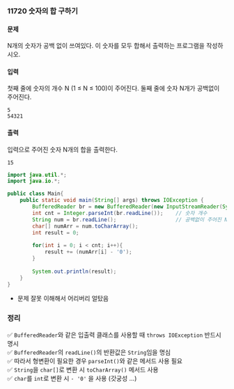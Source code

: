 ### 11720 숫자의 합 구하기

#### 문제
N개의 숫자가 공백 없이 쓰여있다. 이 숫자를 모두 합해서 출력하는 프로그램을 작성하시오.

#### 입력
첫째 줄에 숫자의 개수 N (1 ≤ N ≤ 100)이 주어진다. 둘째 줄에 숫자 N개가 공백없이 주어진다.
```
5
54321
```

#### 출력
입력으로 주어진 숫자 N개의 합을 출력한다.
```
15
```

```java
import java.util.*;
import java.io.*;

public class Main{
    public static void main(String[] args) throws IOException {
        BufferedReader br = new BufferedReader(new InputStreamReader(System.in));
        int cnt = Integer.parseInt(br.readLine());    // 숫자 개수
        String num = br.readLine();                   // 공백없이 주어진 N개의 숫자
        char[] numArr = num.toCharArray();
        int result = 0;
        
        for(int i = 0; i < cnt; i++){
            result += (numArr[i] - '0');
        }
        
        System.out.println(result);
    }
}
```
- 문제 잘못 이해해서 어리버리 얼탔음

### 정리
✅ `BufferedReader`와 같은 입출력 클래스를 사용할 때 `throws IOException` 반드시 명시  
✅ `BufferedReader`의 `readLine()`의 반환값은 `String`임을 명심  
✅ 따라서 형변환이 필요한 경우 `parseInt()`와 같은 메서드 사용 필요  
✅ `String`을 `char[]`로 변환 시 `toCharArray()` 메서드 사용  
✅ `char`를 `int`로 변환 시 `- '0'` 을 사용 (갓궁성 ...)  
